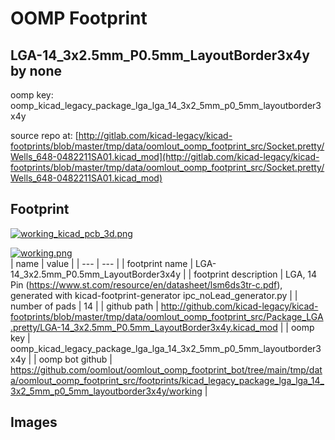 # OOMP Footprint  
## LGA-14_3x2.5mm_P0.5mm_LayoutBorder3x4y  by none  
  
oomp key: oomp_kicad_legacy_package_lga_lga_14_3x2_5mm_p0_5mm_layoutborder3x4y  
  
source repo at: [http://gitlab.com/kicad-legacy/kicad-footprints/blob/master/tmp/data/oomlout_oomp_footprint_src/Socket.pretty/Wells_648-0482211SA01.kicad_mod](http://gitlab.com/kicad-legacy/kicad-footprints/blob/master/tmp/data/oomlout_oomp_footprint_src/Socket.pretty/Wells_648-0482211SA01.kicad_mod)  
## Footprint  
  
[![working_kicad_pcb_3d.png](working_kicad_pcb_3d_600.png)](working_kicad_pcb_3d.png)  
  
[![working.png](working_600.png)](working.png)  
| name | value | 
| --- | --- | 
| footprint name | LGA-14_3x2.5mm_P0.5mm_LayoutBorder3x4y | 
| footprint description | LGA, 14 Pin (https://www.st.com/resource/en/datasheet/lsm6ds3tr-c.pdf), generated with kicad-footprint-generator ipc_noLead_generator.py | 
| number of pads | 14 | 
| github path | http://github.com/kicad-legacy/kicad-footprints/blob/master/tmp/data/oomlout_oomp_footprint_src/Package_LGA.pretty/LGA-14_3x2.5mm_P0.5mm_LayoutBorder3x4y.kicad_mod | 
| oomp key | oomp_kicad_legacy_package_lga_lga_14_3x2_5mm_p0_5mm_layoutborder3x4y | 
| oomp bot github | https://github.com/oomlout/oomlout_oomp_footprint_bot/tree/main/tmp/data/oomlout_oomp_footprint_src/footprints/kicad_legacy_package_lga_lga_14_3x2_5mm_p0_5mm_layoutborder3x4y/working | 
## Images  
